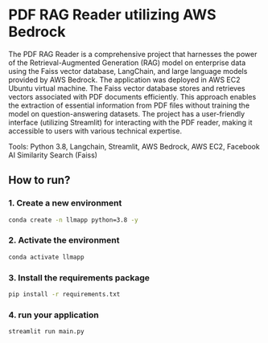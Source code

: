 # PDF RAG Reader utilizing AWS Bedrock

The PDF RAG Reader is a comprehensive project that harnesses the power of the Retrieval-Augmented Generation (RAG) model on enterprise data using the Faiss vector database, LangChain, and large language models provided by AWS Bedrock. The application was deployed in AWS EC2 Ubuntu virtual machine. The Faiss vector database stores and retrieves vectors associated with PDF documents efficiently. This approach enables the extraction of essential information from PDF files without training the model on question-answering datasets. The project has a user-friendly interface (utilizing Streamlit) for interacting with the PDF reader, making it accessible to users with various technical expertise.

Tools: Python 3.8, Langchain, Streamlit, AWS Bedrock, AWS EC2, Facebook AI Similarity Search (Faiss)

## How to run?

###  1. Create a new environment

```bash
conda create -n llmapp python=3.8 -y 
```

###  2. Activate the environment
```bash
conda activate llmapp 
```

###  3. Install the requirements package
```bash
pip install -r requirements.txt
```

###  4. run your application
```bash
streamlit run main.py
```